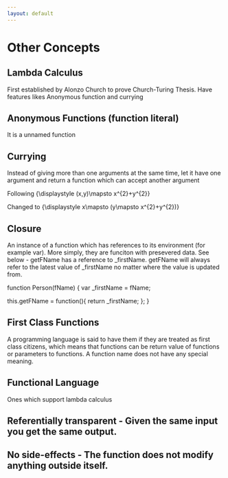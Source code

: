 ```yaml
---
layout: default
---
```

# Other Concepts

## Lambda Calculus
First established by Alonzo Church to prove Church-Turing Thesis. Have features likes Anonymous function and currying

## Anonymous Functions (function literal)

It is a unnamed function

## Currying

Instead of giving more than one arguments at the same time, let it have one argument and return a function which can accept another argument

Following
{\displaystyle (x,y)\mapsto x^{2}+y^{2}}

Changed to
{\displaystyle x\mapsto (y\mapsto x^{2}+y^{2})}

## Closure

An instance of a function which has references to its environment (for example var). More simply, they are funciton with presevered data. See below - getFName has a reference to \_firstName. getFName will always refer to the latest value of \_firstName no matter where the value is updated from.

function Person(fName) {
  var \_firstName = fName;

  this.getFName = function(){
    return \_firstName;
  };
}

## First Class Functions

A programming language is said to have them if they are treated as first class citizens, which means that functions can be return value of functions or parameters to functions. A function name does not have any special meaning.

## Functional Language

Ones which support lambda calculus

## Referentially transparent - Given the same input you get the same output.

## No side-effects - The function does not modify anything outside itself.

